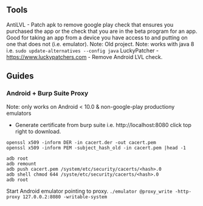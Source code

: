 ## Tools
AntiLVL - Patch apk to remove google play check that ensures you purchased the app or the check that you are in the beta program for an app. Good for taking an app from a device you have access to and putting on one that does not (i.e. emulator).
Note: Old project.
Note: works with java 8 i.e. `sudo update-alternatives --config java`
LuckyPatcher - https://www.luckypatchers.com - Remove Android LVL check.

## Guides

### Android + Burp Suite Proxy

Note: only works on Android < 10.0 & non-google-play productiony emulators
* Generate certificate from burp suite i.e. http://localhost:8080 click top right to download.
```
openssl x509 -inform DER -in cacert.der -out cacert.pem
openssl x509 -inform PEM -subject_hash_old -in cacert.pem |head -1
```

```
adb root
adb remount
adb push cacert.pem /system/etc/security/cacerts/<hash>.0
adb shell chmod 644 /syste/etc/security/cacerts/<hash>.0
adb root
```

Start Android emulator pointing to proxy.
`./emulator @proxy_write -http-proxy 127.0.0.2:8080 -writable-system`
